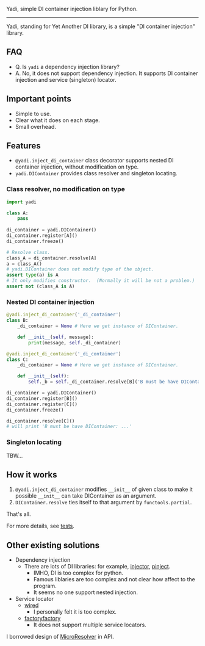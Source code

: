 Yadi, simple DI container injection liblary for Python.

---

Yadi, standing for Yet Another DI library, is a simple "DI container injection" library.

## FAQ

- Q. Is `yadi` a dependency injection library?
- A. No, it does not support dependency injection.  It supports DI container injection and service (singleton) locator.

## Important points

- Simple to use.
- Clear what it does on each stage.
- Small overhead.

## Features

- `@yadi.inject_di_container` class decorator supports nested DI container injection, without modification on type.
- `yadi.DIContainer` provides class resolver and singleton locating.

### Class resolver, no modification on type

```python
import yadi

class A:
    pass
    
di_container = yadi.DIContainer()
di_container.register[A]()
di_container.freeze()

# Resolve class.
class_A = di_container.resolve[A]
a = class_A()
# yadi.DIContainer does not modify type of the object.
assert type(a) is A
# It only modifies constructor.  (Normally it will be not a problem.)
assert not (class_A is A)
```

### Nested DI container injection

```python
@yadi.inject_di_container('_di_container')
class B:
    _di_container = None # Here we get instance of DIContainer.

    def __init__(self, message):
        print(message, self._di_container)

@yadi.inject_di_container('_di_container')
class C:
    _di_container = None # Here we get instance of DIContainer.

    def __init__(self):
        self._b = self._di_container.resolve[B]('B must be have DIContainer:')

di_container = yadi.DIContainer()
di_container.register[B]()
di_container.register[C]()
di_container.freeze()

di_container.resolve[C]()
# will print 'B must be have DIContainer: ...'
```

### Singleton locating

TBW...

## How it works

1. `@yadi.inject_di_container` modifies `__init__` of given class to make it possible `__init__` can take DIContainer as an argument.
2. `DIContainer.resolve` ties itself to that argument by `functools.partial`.

That's all.

For more details, see [tests](tests).

## Other existing solutions

- Dependency injection
  - There are lots of DI libraries: for example, [injector](https://github.com/alecthomas/injector), [pinject](https://github.com/google/pinject).
    - IMHO, DI is too complex for python.
    - Famous liblaries are too complex and not clear how affect to the program.
    - It seems no one support nested injection.
- Service locator
  - [wired](https://github.com/mmerickel/wired)
    - I personally felt it is too complex.
  - [factoryfactory](https://github.com/jammycakes/factoryfactory)
    - It does not support multiple service locators.
    
I borrowed design of [MicroResolver](https://github.com/neuecc/MicroResolver) in API.
